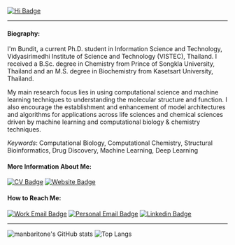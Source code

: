 [![Hi Badge](https://img.shields.io/badge/-Hi%20there!%20(Sa--was--dee)-red?style=for-the-badge)](https://manbaritone.com) 

------------------------------
#### Biography:
I'm Bundit, a current Ph.D. student in Information Science and Technology, Vidyasirimedhi Institute of Science and Technology (VISTEC), Thailand. I received a B.Sc. degree in Chemistry from Prince of Songkla University, Thailand and an M.S. degree in Biochemistry from Kasetsart University, Thailand.

My main research focus lies in using computational science and machine learning techniques to understanding the molecular structure and function. I also encourage the establishment and enhancement of model architectures and algorithms for applications across life sciences and chemical sciences driven by machine learning and computational biology & chemistry techniques.

_Keywords_: Computational Biology, Computational Chemistry, Structural Bioinformatics, Drug Discovery, Machine Learning, Deep Learning

#### More Information About Me: 
[![CV Badge](https://img.shields.io/badge/-My%20CV-green?style=for-the-badge)](https://drive.google.com/file/d/1ULhn5BCc0al6qr_uk42ocpTLFTvS7k19/view) 
[![Website Badge](https://img.shields.io/badge/-Website-red?style=for-the-badge)](https://manbaritone.com) 

#### How to Reach Me:
[![Work Email Badge](https://img.shields.io/badge/-Work%20Email-orange?style=for-the-badge)](mailto:bundit.b_s18@vistec.ac.th)
[![Personal Email Badge](https://img.shields.io/badge/-Personal%20Email-brightgreen?style=for-the-badge)](mailto:bundit.b@hotmail.com)
[![Linkedin Badge](https://img.shields.io/badge/-Linkedin-blue?style=for-the-badge&logo=linkedin)](https://www.linkedin.com/in/manbaritone/)

------------------------------
![manbaritone's GitHub stats](https://github-readme-stats.vercel.app/api?username=manbaritone&count_private=true&show_icons=true&theme=gradient)
![Top Langs](https://github-readme-stats.vercel.app/api/top-langs/?username=manbaritone&layout=compact)

